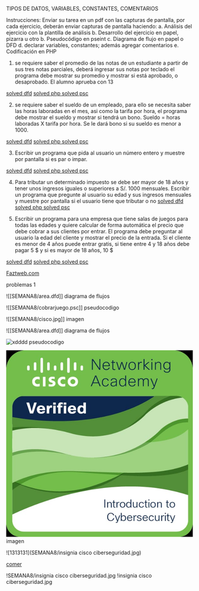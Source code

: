 TIPOS DE DATOS, VARIABLES, CONSTANTES, COMENTARIOS

Instrucciones:
Enviar su tarea en un pdf con las capturas de pantalla, por cada ejercicio, deberán enviar capturas de pantalla haciendo:
a.	Análisis del ejercicio con la plantilla de análisis
b.	Desarrollo del ejercicio en papel, pizarra u otro
b.	Pseudocódigo en pseint
c.	Diagrama de flujo en papel o DFD
d.	declarar variables, constantes; además agregar comentarios
e.	Codificación en PHP

1.	se requiere saber el promedio de las notas de un estudiante a partir de sus tres notas parciales, deberá ingresar sus notas por teclado el programa debe mostrar su promedio y mostrar si está aprobado, o desaprobado. El alumno aprueba con 13

[solved dfd](SEMANA8/promedio.dfd)
[solved php ](SEMANA8/promedioaprueba.php)
[solved psc ](SEMANA8/El_numero_mayor.psc)


2.	se requiere saber el sueldo de un empleado, para ello se necesita saber las horas laboradas en el mes, asi como la tarifa por hora, el programa debe mostrar el sueldo y mostrar si tendrá un bono. 
Sueldo = horas laboradas X tarifa por hora. 
Se le dará bono si su sueldo es menor a 1000.

[solved dfd](SEMANA8/sueldo.dfd)
[solved php ](SEMANA8/sueldobono.php)
[solved psc ](SEMANA8/calcularsueldo.psc)



3.	Escribir un programa que pida al usuario un número entero y muestre por pantalla si es par o impar.

[solved dfd](SEMANA8/sueldo.dfd)
[solved php ](SEMANA8/sueldobono.php)
[solved psc ](SEMANA8/calcularsueldo.psc)

4.	Para tributar un determinado impuesto se debe ser mayor de 18 años y tener unos ingresos iguales o superiores a S/. 1000 mensuales. Escribir un programa que pregunte al usuario su edad y sus ingresos mensuales y muestre por pantalla si el usuario tiene que tributar o no
[solved dfd](SEMANA8/tributar.dfd)
[solved php ](SEMANA8/edadtributar.php)
[solved psc ](SEMANA8/tributar.psc)

5.	Escribir un programa para una empresa que tiene salas de juegos para todas las edades y quiere calcular de forma automática el precio que debe cobrar a sus clientes por entrar. El programa debe preguntar al usuario la edad del cliente y mostrar el precio de la entrada. Si el cliente es menor de 4 años puede entrar gratis, si tiene entre 4 y 18 años debe pagar 5 $ y si es mayor de 18 años, 10 $

[solved dfd](SEMANA8/cobrarjuego.dfd)
[solved php ](SEMANA8/cobrarjuego.php)
[solved psc ](SEMANA8/cobrarjuego.psc)



[Faztweb.com](https://www.faztweb.com)


problemas 1
[](LOGICA-DE-PROGRAMACION/SEMANA8/area.dfd)


![[SEMANA8/area.dfd]] diagrama de flujos

![[SEMANA8/cobrarjuego.psc]] pseudocodigo

![[SEMANA8/cisco.jpg]] imagen


![[SEMANA8/area.dfd]] diagrama de flujos

![xdddd](cobrarjuego.psc) pseudocodigo

![imagen](cisco.jpg) imagen

![1313131](SEMANA8/insignia cisco ciberseguridad.jpg)

[comer](https://youtu.be/dEKEXoJEFE0?si=8J6PEHbZCHGY2AH0)


!SEMANA8/insignia cisco ciberseguridad.jpg
!insignia cisco ciberseguridad.jpg

